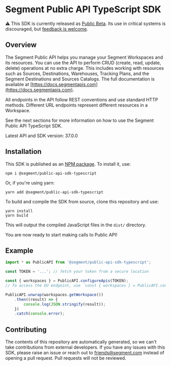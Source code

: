 # Segment Public API TypeScript SDK

:warning: This SDK is currently released as [Public Beta](https://segment.com/legal/first-access-beta-preview/). Its use in critical systems is discouraged, but [feedback is welcome](#contributing).

## Overview

The Segment Public API helps you manage your Segment Workspaces and its resources. You can use the API to perform CRUD (create, read, update, delete) operations at no extra charge. This includes working with resources such as Sources, Destinations, Warehouses, Tracking Plans, and the Segment Destinations and Sources Catalogs. The full documentation is available at [https://docs.segmentapis.com](https://docs.segmentapis.com).

All endpoints in the API follow REST conventions and use standard HTTP methods. Different URL endpoints represent different resources in a Workspace.

See the next sections for more information on how to use the Segment Public API TypeScript SDK.

Latest API and SDK version: 37.0.0

## Installation

This SDK is published as an [NPM package](https://npmjs.org). To install it, use:

```
npm i @segment/public-api-sdk-typescript
```

Or, if you're using yarn:

```
yarn add @segment/public-api-sdk-typescript
```

To build and compile the SDK from source, clone this repository and use:

```
yarn install
yarn build
```

This will output the compiled JavaScript files in the `dist/` directory.

You are now ready to start making calls to Public API!

## Example

```typescript
import * as PublicAPI from '@segment/public-api-sdk-typescript';

const TOKEN = '...'; // fetch your token from a secure location

const { workspaces } = PublicAPI.configureApis(TOKEN);
// To access the EU endpoint, use `const { workspaces } = PublicAPI.configureEuApis(TOKEN)`

PublicAPI.unwrap(workspaces.getWorkspace())
    .then((result) => {
        console.log(JSON.stringify(result));
    })
    .catch(console.error);
```

## Contributing

The contents of this repository are automatically generated, so we can't take contributions from external developers. If you have any issues with this SDK, please raise an issue or reach out to friends@segment.com instead of opening a pull request. Pull requests will not be reviewed.

